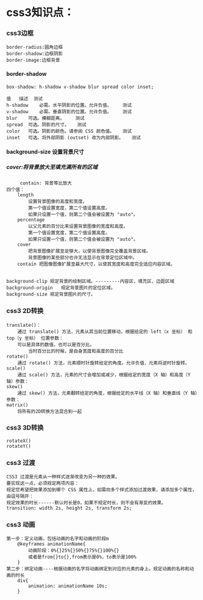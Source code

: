 # css3知识点：
 ### css3边框
    border-radius:圆角边框
    border-shadow:边框阴影
    border-image:边框背景
  #### border-shadow
    box-shadow: h-shadow v-shadow blur spread color inset;
    
    值	描述	测试
    h-shadow	必需。水平阴影的位置。允许负值。	测试
    v-shadow	必需。垂直阴影的位置。允许负值。	测试
    blur	可选。模糊距离。	测试
    spread	可选。阴影的尺寸。	测试
    color	可选。阴影的颜色。请参阅 CSS 颜色值。	测试
    inset	可选。将外部阴影 (outset) 改为内部阴影。	测试
  #### background-size 设置背景尺寸
   ##### cover:将背景放大至填充满所有的区域
         contain: 背景等比放大
    四个值：
        length	
            设置背景图像的高度和宽度。
            第一个值设置宽度，第二个值设置高度。
            如果只设置一个值，则第二个值会被设置为 "auto"。
        percentage	
            以父元素的百分比来设置背景图像的宽度和高度。
            第一个值设置宽度，第二个值设置高度。
            如果只设置一个值，则第二个值会被设置为 "auto"。
        cover	
            把背景图像扩展至足够大，以使背景图像完全覆盖背景区域。
            背景图像的某些部分也许无法显示在背景定位区域中。
        contain	把图像图像扩展至最大尺寸，以使其宽度和高度完全适应内容区域。


    background-clip	规定背景的绘制区域。---------内容区，填充区，边距区域	
    background-origin	规定背景图片的定位区域。	
    background-size	规定背景图片的尺寸。
 ### css3 2D转换
    translate()：
        通过 translate() 方法，元素从其当前位置移动，根据给定的 left（x 坐标） 和 top（y 坐标） 位置参数：
        可以是具体的数值，也可以是百分比。
            当时百分比的时候，是自身宽度和高度的百分比
    rotate()
        通过 rotate() 方法，元素顺时针旋转给定的角度。允许负值，元素将逆时针旋转。
    scale()
        通过 scale() 方法，元素的尺寸会增加或减少，根据给定的宽度（X 轴）和高度（Y 轴）参数：
    skew()
        通过 skew() 方法，元素翻转给定的角度，根据给定的水平线（X 轴）和垂直线（Y 轴）参数：
    matrix()
        将所有的2D转换方法混合到一起
 ### css3 3D转换
    rotateX()
    rotateY()
 ### css3 过渡
    CSS3 过渡是元素从一种样式逐渐改变为另一种的效果。
    要实现这一点，必须规定两项内容：
    规定您希望把效果添加到哪个 CSS 属性上，如需向多个样式添加过渡效果，请添加多个属性，由逗号隔开：
    规定效果的时长------默认时长是0，如果不规定时长，则不会有渐变的效果。
    transition: width 2s, height 2s, transform 2s;
 ### css3 动画
    第一步：定义动画，包括动画的名字和动画的阶段m
        @keyframes animationName{
            动画阶段：0%{}25%{}50%{}75%{}100%{}
            或者是from{}to{},from表示是0%，to表示是100%
        }
    第二步：绑定动画----根据动画的名字将动画绑定到对应的元素的身上。规定动画的名称和动画的时长
        div{
            animation: animationName 10s;
        }